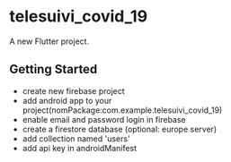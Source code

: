 # telesuivi_covid_19

A new Flutter project.

## Getting Started
 - create new firebase project
 - add android app to your project(nomPackage:com.example.telesuivi_covid_19)
 - enable email and password login in firebase
 - create a firestore database (optional: europe server)
 - add collection named 'users'
 - add api key in androidManifest
 